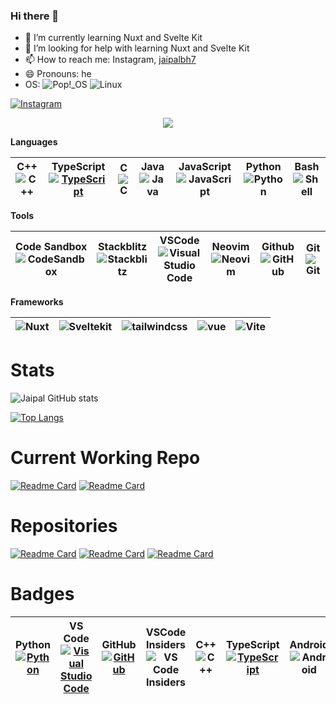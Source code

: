 ### Hi there 👋

- 🌱 I’m currently learning Nuxt and Svelte Kit 
- 🤔 I’m looking for help with learning Nuxt and Svelte Kit
- 📫 How to reach me: Instagram, [jaipalbh7](https://www.instagram.com/jaipalbh7/)
- 😄 Pronouns: he
- OS: ![Pop!\_OS](https://img.shields.io/badge/Pop!_OS-48B9C7?style=for-the-badge&logo=Pop!_OS&logoColor=white) ![Linux](https://img.shields.io/badge/Linux-FCC624?style=for-the-badge&logo=linux&logoColor=black)

[![Instagram](https://img.shields.io/badge/Instagram-E4405F?style=for-the-badge&logo=instagram&logoColor=white)](https://www.instagram.com/jaipalbh7/)

<p align="center">
    <img src="https://github-profile-trophy.vercel.app/?username=BhJaipal&theme=discord&no-bg=true"/>
</p>

**Languages**

| C++ ![C++](https://img.shields.io/badge/C++-%2300599C.svg?style=for-the-badge&logo=c%2B%2B&logoColor=white&style=plastic) | TypeScript [![TypeScript](https://shields.io/badge/TypeScript-3178C6?logo=TypeScript&logoColor=FFF&style=flat-square)](https://www.typescriptlang.org/) | C ![C](https://img.shields.io/badge/c-%2300599C.svg?style=for-the-badge&logo=c&logoColor=white) | Java ![Java](https://img.shields.io/badge/java-%23ED8B00.svg?style=for-the-badge&logo=openjdk&logoColor=white) | JavaScript ![JavaScript](https://img.shields.io/badge/javascript-%23323330.svg?style=for-the-badge&logo=javascript&logoColor=%23F7DF1E) | Python ![Python](https://img.shields.io/badge/python-3670A0?style=for-the-badge&logo=python&logoColor=ffdd54) | Bash ![Shell](https://img.shields.io/badge/bash-%23121011.svg?style=for-the-badge&logo=gnu-bash&logoColor=white) |
| -- | -- | -- | -- | -- | -- | -- |

**Tools**

| Code Sandbox ![CodeSandbox](https://img.shields.io/badge/Codesandbox-040404?style=for-the-badge&logo=codesandbox&logoColor=DBDBDB) |	Stackblitz ![Stackblitz](https://img.shields.io/badge/Stackblitz-fff?style=for-the-badge&logo=Stackblitz&logoColor=1389FD) | VSCode ![Visual Studio Code](https://img.shields.io/badge/VS%20Code-0078d7.svg?style=for-the-badge&logo=visual-studio-code&logoColor=white) | Neovim ![Neovim](https://img.shields.io/badge/NeoVim-%2357A143.svg?&style=for-the-badge&logo=neovim&logoColor=white) | Github ![GitHub](https://img.shields.io/badge/github-%23121011.svg?style=for-the-badge&logo=github&logoColor=white) | Git ![Git](https://img.shields.io/badge/git-%23F05033.svg?style=for-the-badge&logo=git&logoColor=white) |
| -- | -- | -- | -- | -- | -- |

**Frameworks**

| ![Nuxt](https://img.shields.io/badge/Nuxt-002E3B?style=for-the-badge&logo=nuxtdotjs&logoColor=#00DC82) | ![Sveltekit](https://img.shields.io/badge/Svelte_Kit-%23f1413d.svg?style=for-the-badge&logo=svelte&logoColor=white) | ![tailwindcss](https://img.shields.io/badge/tailwindcss-%2338B2AC.svg?style=for-the-badge&logo=tailwind-css&logoColor=white) | ![vue](https://img.shields.io/badge/Vue_3-%2335495e.svg?style=for-the-badge&logo=vuedotjs&logoColor=%234FC08D) | ![Vite](https://img.shields.io/badge/vite-%23646CFF.svg?style=for-the-badge&logo=vite&logoColor=white&width=80px) |
| -- | -- | -- | -- | -- |

# Stats

![Jaipal GitHub stats](https://github-readme-stats.vercel.app/api?username=BhJaipal&PAT_1=true&show_icons=true&theme=algolia)

[![Top Langs](https://github-readme-stats.vercel.app/api/top-langs/?username=BhJaipal&PAT_1=true&theme=transparent)](https://github-readme-stats.vercel.app/api/top-langs/?username=BhJaipal&PAT_1=true&theme=transparent)

# Current Working Repo

[![Readme Card](https://github-readme-stats.vercel.app/api/pin/?username=BhJaipal&repo=sveltekit-use&theme=algolia&PAT_1=true&show_owner=true)](https://github.com/BhJaipal/sveltekit-use)
[![Readme Card](https://github-readme-stats.vercel.app/api/pin/?username=BhJaipal&repo=digital-marketing&theme=algolia&PAT_1=true&show_owner=true)](https://github.com/BhJaipal/digital-marketing)

# Repositories 

[![Readme Card](https://github-readme-stats.vercel.app/api/pin/?username=BhJaipal&repo=Python-Module&theme=algolia&PAT_1=true&show_owner=true)](https://github.com/BhJaipal/Python-Module)
[![Readme Card](https://github-readme-stats.vercel.app/api/pin/?username=BhJaipal&repo=Simple-programs&theme=algolia&PAT_1=true&show_owner=true)](https://github.com/BhJaipal/Simple-programs)
[![Readme Card](https://github-readme-stats.vercel.app/api/pin/?username=BhJaipal&repo=Express-and-CodingHub&theme=algolia&PAT_1=true&show_owner=true)](https://github.com/BhJaipal/Express-and-CodingHub)

# Badges

| Python [![Python](https://img.shields.io/badge/Python-06a?logo=python&logoColor=F7DF1E)](https://www.python.org/) | VS Code [![Visual Studio Code](https://img.shields.io/badge/V_S_Code-007ACC?logo=visual%20studio%20code&logoColor=3f3f8f)](https://code.visualstudio.com/) | GitHub [![GitHub](https://badgen.net/badge/icon/github?icon=github&label&color=black)](https://github.com) | VSCode Insiders ![VS Code Insiders](https://img.shields.io/badge/VS_Insiders-3F3F8F?style=for-the-badge&logo=visual%20studio&logoColor=12b889&style=plastic) | C++ ![C++](https://img.shields.io/badge/C++-%2300599C.svg?style=for-the-badge&logo=c%2B%2B&logoColor=white&style=plastic) | TypeScript [![TypeScript](https://shields.io/badge/TypeScript-3178C6?logo=TypeScript&logoColor=FFF&style=flat-square)](https://www.typescriptlang.org/) | Android ![Android](https://img.shields.io/badge/Android-007ACC?logo=android&logoColor=12b889) |
| -- | -- | -- | -- | -- | -- | -- |
